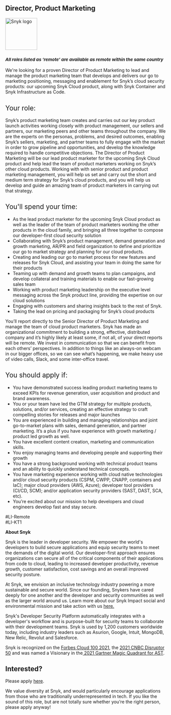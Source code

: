 Director, Product Marketing
---

<img src="https://res.cloudinary.com/snyk/image/upload/v1537345894/press-kit/brand/logo-black.png" width="100" alt="Snyk logo" />

<h3><em><strong><sub>All roles listed as ‘remote’ are available as remote within the same country</sub></strong></em></h3>
<p><span style="font-weight: 400;">We're looking for a proven Director of Product Marketing to lead and manage the product marketing team that develops and delivers our go to marketing positioning, messaging and enablement for Snyk’s cloud security products: our upcoming Snyk Cloud product, along with Snyk Container and Snyk Infrastructure as Code.</span></p>
<h2><span style="font-weight: 400;">Your role:</span></h2>
<p><span style="font-weight: 400;">Snyk’s product marketing team creates and carries out our key product launch activities working closely with product management, our sellers and partners, our marketing peers and other teams throughout the company. We are the experts on the personas, problems, and desired outcomes, enabling Snyk’s sellers, marketing, and partner teams to fully engage with the market in order to grow pipeline and opportunities, and develop the knowledge required to handle competitive objections. The Director of Product Marketing will be our lead product marketer for the upcoming Snyk Cloud product and help lead the team of product marketers working on Snyk’s other cloud products. Working with with senior product and product marketing management, you will help us set and carry out the short and medium term strategy for Snyk’s cloud products, and you will help us develop and guide an amazing team of product marketers in carrying out that strategy.</span></p>
<h2><span style="font-weight: 400;">You'll spend your time:</span></h2>
<ul>
<li style="font-weight: 400;"><span style="font-weight: 400;">As the lead product marketer for the upcoming Snyk Cloud product as well as the leader of the team of product marketers working the other products in the cloud family, and bringing all three together to compose our developer-first cloud security solution&nbsp;</span></li>
<li style="font-weight: 400;"><span style="font-weight: 400;">Collaborating with Snyk’s product management, demand generation and growth marketing, AR/PR and field organization to define and prioritize our go to market strategy and planning for our cloud products.</span></li>
<li style="font-weight: 400;"><span style="font-weight: 400;">Creating and leading our go to market process for new features and releases for Snyk Cloud, and assisting your team in doing the same for their products</span></li>
<li style="font-weight: 400;"><span style="font-weight: 400;">Teaming up with demand and growth teams to plan campaigns, and develop collateral and training materials to enable our fast-growing sales team</span></li>
<li style="font-weight: 400;"><span style="font-weight: 400;">Working with product marketing leadership on the executive level messaging across the Snyk product line, providing the expertise on our cloud solutions</span></li>
<li style="font-weight: 400;"><span style="font-weight: 400;">Engaging with customers and sharing insights back to the rest of Snyk.</span></li>
<li style="font-weight: 400;"><span style="font-weight: 400;">Taking the lead on pricing and packaging for Snyk’s cloud products</span></li>
</ul>
<p><span style="font-weight: 400;">You’ll report directly to the Senior Director of Product Marketing and manage the team of cloud product marketers. Snyk has made an organizational commitment to building a strong, effective, distributed company and it’s highly likely at least some, if not all, of your direct reports will be remote. We invest in communication so that we can benefit from each others’ perspectives. In addition to things like an always-on webcam in our bigger offices, so we can see what’s happening, we make heavy use of video calls, Slack, and some inter-office travel.</span></p>
<h2><span style="font-weight: 400;">You should apply if:</span></h2>
<ul>
<li style="font-weight: 400;"><span style="font-weight: 400;">You have demonstrated success leading product marketing teams to exceed KPIs for revenue generation, user acquisition and product and brand awareness.</span></li>
<li style="font-weight: 400;"><span style="font-weight: 400;">You or your team have led the GTM strategy for multiple products, solutions, and/or services, creating an effective strategy to craft compelling stories for releases and major launches</span></li>
<li style="font-weight: 400;"><span style="font-weight: 400;">You are experienced in building and managing relationships and joint go-to-market plans with sales, demand generation, and partner marketing. It’s a plus if you have experience with growth marketing / product led growth as well.&nbsp;</span></li>
<li style="font-weight: 400;"><span style="font-weight: 400;">You have excellent content creation, marketing and communication skills.</span></li>
<li style="font-weight: 400;"><span style="font-weight: 400;">You enjoy managing teams and developing people and supporting their growth</span></li>
<li style="font-weight: 400;"><span style="font-weight: 400;">You have a strong background working with technical product teams and an ability to quickly understand technical concepts.&nbsp;</span></li>
<li style="font-weight: 400;"><span style="font-weight: 400;">You have marketing experience working with cloud native technologies and/or cloud security products (CSPM, CWPP, CNAPP, containers and IaC); major cloud providers (AWS, Azure); developer tool providers (CI/CD, SCM); and/or application security providers (SAST, DAST, SCA, etc).</span></li>
<li style="font-weight: 400;"><span style="font-weight: 400;">You’re excited about our mission to help developers and cloud engineers develop fast and stay secure.</span></li>
</ul>
<p><span style="font-weight: 400;">#LI-Remote<br>#LI-KT1</span></p><div class="content-conclusion"><p><strong>About Snyk</strong></p>
<p><span style="font-weight: 400;">Snyk is the leader in developer security. We empower the world's developers to build secure applications and equip security teams to meet the demands of the digital world. Our developer-first approach ensures organizations can secure all of the critical components of their applications from code to cloud, leading to increased developer productivity, revenue growth, customer satisfaction, cost savings and an overall improved security posture.&nbsp;</span></p>
<p><span style="font-weight: 400;">At Snyk, we envision an inclusive technology industry powering a more sustainable and secure world.</span> <span style="font-weight: 400;">Since our founding, Snykers have cared deeply for one another and the developer and security communities as well as the larger world around us. Learn more about our Snyk Impact social and environmental mission and take action with us </span><a href="https://snyk.io/about/snyk-impact/"><span style="font-weight: 400;">here.</span></a></p>
<p><span style="font-weight: 400;">Snyk's Developer Security Platform automatically integrates with a developer's workflow and is purpose-built for security teams to collaborate with their development teams. Snyk is used by 1,200 customers worldwide today, including industry leaders such as Asurion, Google, Intuit, MongoDB, New Relic, Revolut and Salesforce.</span></p>
<p><span style="font-weight: 400;">Snyk is recognized on the </span><a href="https://www.forbes.com/cloud100/#6f24b5ba5f94"><span style="font-weight: 400;">Forbes Cloud 100 2021</span></a><span style="font-weight: 400;">, the </span><a href="https://www.cnbc.com/2021/05/25/these-are-the-2021-cnbc-disruptor-50-companies.html"><span style="font-weight: 400;">2021 CNBC Disruptor 50</span></a><span style="font-weight: 400;"> and was named a Visionary in the</span><a href="https://snyk.io/blog/snyk-visionary-2021-gartner-magic-quadrant-for-ast/"><span style="font-weight: 400;"> 2021 Gartner Magic Quadrant for AST</span></a><span style="font-weight: 400;">.</span></p></div>

Interested?
---

Please apply [here](https://boards.greenhouse.io/snyk/jobs/6189233002#app).

We value diversity at Snyk, and would particularly encourage applications from those who are traditionally underrepresented in tech.
If you like the sound of this role, but are not totally sure whether you’re the right person, please apply anyway!
